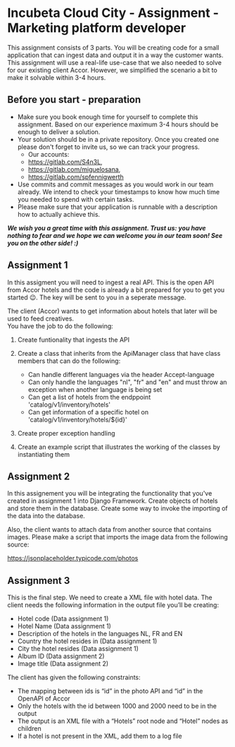 # Incubeta Cloud City - Assignment - Marketing platform developer

This assignment consists of 3 parts. You will be creating code for a small application that can ingest data and 
output it in a way the customer wants. This assignment will use a real-life use-case that we also needed to solve 
for our existing client Accor. However, we simplified the scenario a bit to make it solvable within 3-4 hours.


## Before you start - preparation

- Make sure you book enough time for yourself to complete this assignment. Based on our experience maximum 3-4 hours should be enough to deliver a solution.
- Your solution should be in a private repository. Once you created one please don't forget to invite us, so we can track your progress. 
  - Our accounts: 
  - https://gitlab.com/S4n3L, 
  - https://gitlab.com/miguelosana, 
  - https://gitlab.com/spfennigwerth
- Use commits and commit messages as you would work in our team already. We intend to check your timestamps to know how much time you needed to spend with certain tasks.
- Please make sure that your application is runnable with a description how to actually achieve this.

***We wish you a great time with this assignment. Trust us: you have nothing to fear and we hope we can welcome you in our team soon! See you on the other side! :)***


## Assignment 1
In this assigment you will need to ingest a real API. This is the open API from Accor hotels and the code is already
a bit prepared for you to get you started 😉. The key will be sent to you in a seperate message.

The client (Accor) wants to get information about hotels that later will be used to feed creatives.  
You have the job to do the following:

1. Create funtionality that ingests the API 
2. Create a class that inherits from the ApiManager class that have class members that can do the following:

   - Can handle different languages via the header Accept-language
   - Can only handle the languages "nl", "fr" and "en" and must throw an exception
          when another language is being set
   - Can get a list of hotels from the endppoint 'catalog/v1/inventory/hotels' 
   - Can get information of a specific hotel on 'catalog/v1/inventory/hotels/${id}'
3. Create proper exception handling
4. Create an example script that illustrates the working of the classes by instantiating them

## Assignment 2
In this assignement you will be integrating the functionality that you've created in assignment 1 into 
Django Framework. Create objects of hotels and store them in the database. Create some way to invoke the
importing of the data into the database.

Also, the client wants to attach data from another source that contains images. Please make a script that 
imports the image data from the following source:

 https://jsonplaceholder.typicode.com/photos
 
## Assignment 3
This is the final step. We need to create a XML file with hotel data. 
The client needs the following information in the output file you’ll be creating:
- Hotel code (Data assignment 1)
- Hotel Name (Data assignment 1)
- Description of the hotels in the languages NL, FR and EN
- Country the hotel resides in (Data assignment 1)
- City the hotel resides (Data assignment 1)
- Album ID (Data assignment 2)
- Image title (Data assignment 2)

The client has given the following constraints:
- The mapping between ids is “id” in the photo API and “id” in the OpenAPI of Accor
- Only the hotels with the id between 1000 and 2000 need to be in the output
- The output is an XML file with a “Hotels” root node and “Hotel” nodes as children
- If a hotel is not present in the XML, add them to a log file

